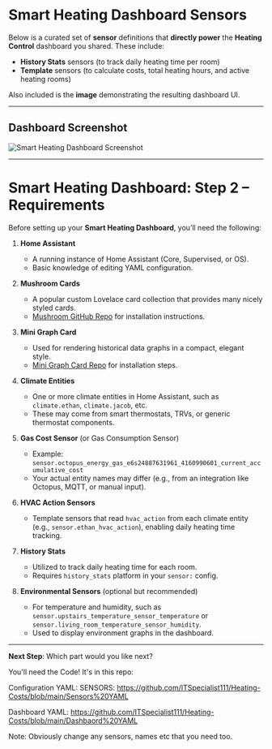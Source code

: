 # Smart Heating Dashboard Sensors

Below is a curated set of **sensor** definitions that **directly power** the **Heating Control** dashboard you shared. These include:
* **History Stats** sensors (to track daily heating time per room)
* **Template** sensors (to calculate costs, total heating hours, and active heating rooms)

Also included is the **image** demonstrating the resulting dashboard UI.

---

## Dashboard Screenshot

![Smart Heating Dashboard Screenshot](https://preview.redd.it/smart-heating-just-got-smarter-v0-unt4d3987x0e1.jpeg?width=1080&crop=smart&auto=webp&s=9cd1ac8fb0dd8241d5829857b5c590a60e4f5b41)


---

# Smart Heating Dashboard: Step 2 – Requirements

Before setting up your **Smart Heating Dashboard**, you’ll need the following:

1. **Home Assistant**  
   - A running instance of Home Assistant (Core, Supervised, or OS).  
   - Basic knowledge of editing YAML configuration.

2. **Mushroom Cards**  
   - A popular custom Lovelace card collection that provides many nicely styled cards.  
   - [Mushroom GitHub Repo](https://github.com/piitaya/lovelace-mushroom) for installation instructions.

3. **Mini Graph Card**  
   - Used for rendering historical data graphs in a compact, elegant style.  
   - [Mini Graph Card Repo](https://github.com/kalkih/mini-graph-card) for installation steps.

4. **Climate Entities**  
   - One or more climate entities in Home Assistant, such as `climate.ethan`, `climate.jacob`, etc.  
   - These may come from smart thermostats, TRVs, or generic thermostat components.

5. **Gas Cost Sensor** (or Gas Consumption Sensor)  
   - Example: `sensor.octopus_energy_gas_e6s24887631961_4160990601_current_accumulative_cost`  
   - Your actual entity names may differ (e.g., from an integration like Octopus, MQTT, or manual input).

6. **HVAC Action Sensors**  
   - Template sensors that read `hvac_action` from each climate entity (e.g., `sensor.ethan_hvac_action`), enabling daily heating time tracking.

7. **History Stats**  
   - Utilized to track daily heating time for each room.  
   - Requires `history_stats` platform in your `sensor:` config.

8. **Environmental Sensors** (optional but recommended)  
   - For temperature and humidity, such as `sensor.upstairs_temperature_sensor_temperature` or `sensor.living_room_temperature_sensor_humidity`.  
   - Used to display environment graphs in the dashboard.

---

**Next Step**: Which part would you like next?  

You'll need the Code! It's in this repo:

Configuration YAML: SENSORS:  https://github.com/ITSpecialist111/Heating-Costs/blob/main/Sensors%20YAML

Dashboard YAML:  https://github.com/ITSpecialist111/Heating-Costs/blob/main/Dashbaord%20YAML  

Note:  Obviously change any sensors, names etc that you need too.
